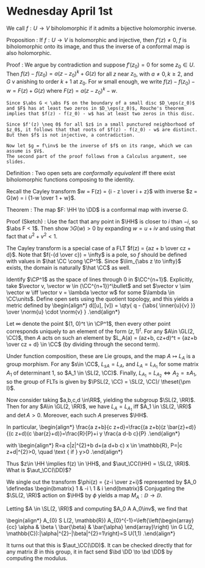 # Wednesday April 1st

We call $f: U\to V$ biholomorphic if it admits a bijective holomorphic inverse.

Proposition
: If $f: U\to V$ is holomorphic and injective, then $f'(z) \neq 0$, $f$ is biholomorphic onto its image, and thus the inverse of a conformal map is also holomorphic.

Proof
:   We argue by contradiction and suppose $f'(z_0) =0$ for some $z_0 \in U$.
    Then $f(z) - f(z_0) = a(z-z_0)^k + G(z)$ for all $z$ near $z_0$,
    with $a\neq 0, k \geq 2$, and $G$ v anishing to order $k+1$ at $z_0$.
    For $w$ small enough, we write $f(z) - f(z_0) - w = F(z) + G(z)$ where $F(z) = a(z-z_0)^k - w$.

    Since $\abs G < \abs F$ on the boundary of a small disc $D_\eps(z_0)$ and $F$ has at least two zeros in $D_\eps(z_0)$, Rouche's theorem implies that $f(z) - f(z_0) - w$ has at least two zeros in this disc.

    Since $f'(z) \neq 0$ for all $z$ in a small punctured neighborhood of $z_0$, it follows that that roots of $f(z) - f(z_0) - w$ are distinct.
    But then $f$ is not injective, a contradiction.

    Now let $g = f\inv$ be the inverse of $f$ on its range, which we can assume is $V$.
    The second part of the proof follows from a Calculus argument, see slides.


Definition
: Two open sets are *conformally equivalent* iff there exist biholomorphic functions composing to the identity.

Recall the Cayley transform $w = F(z) = {i - z \over i + z}$ with inverse $z = G(w) = i {1-w \over 1 + w}$.

Theorem
: The map $F: \HH \to \DD$ is a conformal map with inverse $G$.

Proof (Sketch)
:   Use the fact that any point in $\HH$ is closer to $i$ than $-i$, so $\abs F < 1$.
    Then show $\Im G(w) > 0$ by expanding $w = u + iv$ and using that fact that $u^2 + v^2 < 1$.

The Cayley transform is a special case of a FLT $f(z) = {az + b \over cz + d}$.
Note that $f(-{d \over c}) = \infty$ is a pole, so $f$ should be defined with values in $\hat \CC \cong \CP^1$.
Since $\lim_{\abs z \to \infty}$ exists, the domain is naturally $\hat \CC$ as well.

Identify $\CP^1$ as the space of lines through $0$ in $\CC^{n+1}$.
Explicitly, take $\vector v, \vector w \in (\CC^{n+1})^\bullet$ and set $\vector v \sim \vector w \iff \vector v = \lambda \vector w$ for some $\lambda \in \CC\units$.
Define open sets using the quotient topology, and this yields a metric defined by
\begin{align*}
d([u], [v]) = \qty{ q - {\abs{ \inner{u}{v}  }} \over \norm{u} \cdot \norm{v} }
.\end{align*}

Let $\infty$ denote the point $(1, 0)^t \in \CP^1$, then every other point corresponds uniquely to an element of the form $(z, 1)^t$.
For any $A\in \GL(2, \CC)$, then $A$ acts on such an element by $L_A(a) = (az+b, cz+d)^t = {az+b \over cz + d} \in \CC$ (by dividing through the second term).

Under function composition, these are Lie groups, and the map $A \mapsto L_A$ is a group morphism.
For any $s\in \CC$, $L_{sA} = L_A$, and $L_A = L_{A_1}$ for some matrix $A_1$ of determinant 1, so $A_1 \in \SL(2, \CC)$.
Finally, $L_{A_1} = L_{A_2} \iff A_2 = \pm A_1$, so the group of FLTs is given by $\PSL(2, \CC) = \SL(2, \CC)/ \theset{\pm I}$.

Now consider taking $a,b,c,d \in\RR$, yielding the subgroup $\SL(2, \RR)$.
Then for any $A\in \GL(2, \RR)$, we have $L_A = L_{A_1}$ iff $A_1 \in \SL(2, \RR)$ and $\det A > 0$.
Moreover, each such $A$ preserves $\HH$.

In particular,
\begin{align*}
\frac{a z+b}{c z+d}=\frac{(a z+b)(z \bar{z}+d)}{(c z+d)(c \bar{z}+d)}=\frac{R}{P}+i y \frac{a d-b c}{P}
.\end{align*}

with
\begin{align*}
R=a c|z|^{2}+b d+(a d+b c) x \in \mathbb{R}, P=|c z+d|^{2}>0, \quad \text { if } y>0
.\end{align*}

Thus $z\in \HH \implies f(z) \in \HH$, and $\aut_\CC(\HH) = \SL(2, \RR)$.
What is $\aut_\CC(\DD)$?

We single out the transform $\phi(z) = {z-i \over z+i}$ represented by
$A_0 \definedas \begin{bmatrix}
1 & -i \
1 & i
\end{bmatrix}$
Conjugating the $\SL(2, \RR)$ action on $\HH$ by $\phi$ yields a map $M_A: \DD \to \DD$.

Letting $A \in \SL(2, \RR)$ and computing $A_0 A A_0\inv$, we find that

\begin{align*}
A_{0} S L(2, \mathbb{R}) A_{0}^{-1}=\left\{\left(\begin{array}{cc}
\alpha & \beta \\
\bar{\beta} & \bar{\alpha}
\end{array}\right) \in G L(2, \mathbb{C}):|\alpha|^{2}-|\beta|^{2}=1\right\}=S U(1,1)
.\end{align*}

It turns out that this is $\aut_\CC(\DD)$.
It can be checked directly that for any matrix $B$ in this group, it in fact send $\bd \DD \to \bd \DD$ by computing the modulus.

